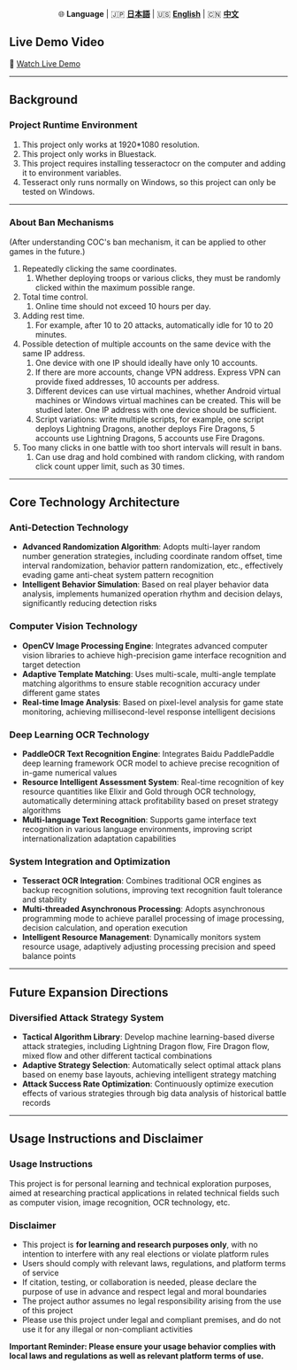 <p align="center">
  🌐 <strong>Language</strong> | 🇯🇵 <a href="./README.md"><strong>日本語</strong></a> | 🇺🇸 <a href="./README_en.md"><strong>English</strong></a> | 🇨🇳 <a href="./README_ch.md"><strong>中文</strong></a>
</p>

## Live Demo Video

🎥 [Watch Live Demo](https://youtu.be/HaeDby77l3Y?si=1QVfL6IrvO1UjBFP)

---

## Background

### Project Runtime Environment

1. This project only works at 1920*1080 resolution.
2. This project only works in Bluestack.
3. This project requires installing tesseractocr on the computer and adding it to environment variables.
4. Tesseract only runs normally on Windows, so this project can only be tested on Windows.

---

### About Ban Mechanisms

(After understanding COC's ban mechanism, it can be applied to other games in the future.)
1. Repeatedly clicking the same coordinates.
	1. Whether deploying troops or various clicks, they must be randomly clicked within the maximum possible range.
2. Total time control.
	1. Online time should not exceed 10 hours per day.
3. Adding rest time.
	1. For example, after 10 to 20 attacks, automatically idle for 10 to 20 minutes.
4. Possible detection of multiple accounts on the same device with the same IP address.
	1. One device with one IP should ideally have only 10 accounts.
	2. If there are more accounts, change VPN address. Express VPN can provide fixed addresses, 10 accounts per address.
	3. Different devices can use virtual machines, whether Android virtual machines or Windows virtual machines can be created. This will be studied later. One IP address with one device should be sufficient.
	4. Script variations: write multiple scripts, for example, one script deploys Lightning Dragons, another deploys Fire Dragons, 5 accounts use Lightning Dragons, 5 accounts use Fire Dragons.
5. Too many clicks in one battle with too short intervals will result in bans.
	1. Can use drag and hold combined with random clicking, with random click count upper limit, such as 30 times.

---

## Core Technology Architecture

### Anti-Detection Technology
- **Advanced Randomization Algorithm**: Adopts multi-layer random number generation strategies, including coordinate random offset, time interval randomization, behavior pattern randomization, etc., effectively evading game anti-cheat system pattern recognition
- **Intelligent Behavior Simulation**: Based on real player behavior data analysis, implements humanized operation rhythm and decision delays, significantly reducing detection risks

### Computer Vision Technology
- **OpenCV Image Processing Engine**: Integrates advanced computer vision libraries to achieve high-precision game interface recognition and target detection
- **Adaptive Template Matching**: Uses multi-scale, multi-angle template matching algorithms to ensure stable recognition accuracy under different game states
- **Real-time Image Analysis**: Based on pixel-level analysis for game state monitoring, achieving millisecond-level response intelligent decisions

### Deep Learning OCR Technology
- **PaddleOCR Text Recognition Engine**: Integrates Baidu PaddlePaddle deep learning framework OCR model to achieve precise recognition of in-game numerical values
- **Resource Intelligent Assessment System**: Real-time recognition of key resource quantities like Elixir and Gold through OCR technology, automatically determining attack profitability based on preset strategy algorithms
- **Multi-language Text Recognition**: Supports game interface text recognition in various language environments, improving script internationalization adaptation capabilities

### System Integration and Optimization
- **Tesseract OCR Integration**: Combines traditional OCR engines as backup recognition solutions, improving text recognition fault tolerance and stability
- **Multi-threaded Asynchronous Processing**: Adopts asynchronous programming mode to achieve parallel processing of image processing, decision calculation, and operation execution
- **Intelligent Resource Management**: Dynamically monitors system resource usage, adaptively adjusting processing precision and speed balance points

---

## Future Expansion Directions

### Diversified Attack Strategy System
- **Tactical Algorithm Library**: Develop machine learning-based diverse attack strategies, including Lightning Dragon flow, Fire Dragon flow, mixed flow and other different tactical combinations
- **Adaptive Strategy Selection**: Automatically select optimal attack plans based on enemy base layouts, achieving intelligent strategy matching
- **Attack Success Rate Optimization**: Continuously optimize execution effects of various strategies through big data analysis of historical battle records

---

## Usage Instructions and Disclaimer

### Usage Instructions
This project is for personal learning and technical exploration purposes, aimed at researching practical applications in related technical fields such as computer vision, image recognition, OCR technology, etc.

### Disclaimer
- This project is **for learning and research purposes only**, with no intention to interfere with any real elections or violate platform rules
- Users should comply with relevant laws, regulations, and platform terms of service
- If citation, testing, or collaboration is needed, please declare the purpose of use in advance and respect legal and moral boundaries
- The project author assumes no legal responsibility arising from the use of this project
- Please use this project under legal and compliant premises, and do not use it for any illegal or non-compliant activities

**Important Reminder: Please ensure your usage behavior complies with local laws and regulations as well as relevant platform terms of use.**
